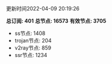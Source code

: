 更新时间2022-04-09 20:19:26

**总订阅: 401**
**总节点: 16573**
**有效节点: 3705**
- ss节点: 1408
- trojan节点: 204
- v2ray节点: 859
- ssr节点: 1234
